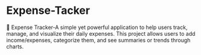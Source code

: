 # Expense-Tacker
💸 Expense Tracker-A simple yet powerful application to help users track, manage, and visualize their daily expenses. This project allows users to add income/expenses, categorize them, and see summaries or trends through charts.  
